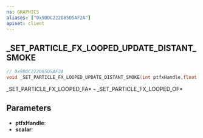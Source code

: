 ```yaml
---
ns: GRAPHICS
aliases: ["0x9DDC222D85D5AF2A"]
apiset: client
---
```

## _SET_PARTICLE_FX_LOOPED_UPDATE_DISTANT_SMOKE

```c
// 0x9DDC222D85D5AF2A
void _SET_PARTICLE_FX_LOOPED_UPDATE_DISTANT_SMOKE(int ptfxHandle,float scalar);
```

_SET_PARTICLE_FX_LOOPED_FA* - _SET_PARTICLE_FX_LOOPED_OF*

## Parameters
* **ptfxHandle**:
* **scalar**:



